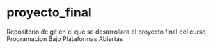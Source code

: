 # proyecto_final
Repositorio de git en el que se desarrollara el proyecto final del curso Programacion Bajo Plataformas Abiertas
